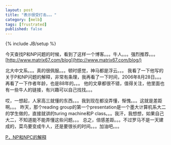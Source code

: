 ```yaml
---
layout: post
title: "表示很受打击。。。"
category: [melb]
tags: [frustrated]
published: false
---
```

{% include JB/setup %}

今天查找P和NP问题的时候，看到了这样一个博客。。。牛人。。。强烈推荐。。。
[http://www.matrix67.com/blog](http://www.matrix67.com/blog/)

北大中文系。。。真的很佩服。。。顿时感觉，神马都是浮云。。。
我看了一下他写的关于P和NP问题的解释，非常有条理，我再看了一下时间，2006年8月28日。。。再看了一下作者年龄，也是88年的。。。
他的文章都很不错，值得关注，他里面也有一些牛人的链接，有兴趣可以自己找找。。。

哎，一想起，人家高三就懂的东西。。。我到现在都没弄懂，惭愧。。。这就是差距啊。。。
昨天，那个reading group的第一个presentation是一个墨大计算机系大二的学生做的，直接就讲的turing machine和P class。。。我汗，我想想，如果自己大二，不知道能不能弄懂这些问题。。。
总之，倍感差距。。。不过罗马不是一天建成的，菜鸟要变成牛人，还是要很长的时间。。。加油吧。。。

[P，NP和NPC的解释](http://www.matrix67.com/blog/archives/105)